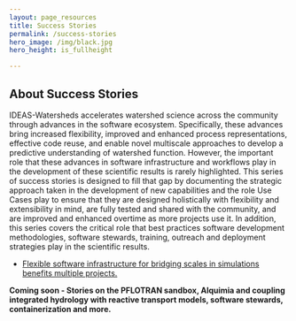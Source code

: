 ```yaml
---
layout: page_resources
title: Success Stories
permalink: /success-stories
hero_image: /img/black.jpg
hero_height: is_fullheight

---
```


## About Success Stories

IDEAS-Watersheds accelerates watershed science across the community through advances in the software ecosystem.  Specifically, these advances bring increased flexibility, improved and enhanced process representations, effective code reuse, and enable novel multiscale approaches to develop a predictive understanding of watershed function.  However, the important role that these advances in software infrastructure and workflows play in the development of these scientific results is rarely highlighted.  This series of success stories is designed to fill that gap by documenting the strategic approach taken in the development of new capabilities and the role Use Cases play to  ensure that they are designed holistically with flexibility and extensibility in mind, are fully tested and shared with the community, and are improved and enhanced overtime as more projects use it.  In addition, this series covers the critical role that best practices software development methodologies, software stewards, training, outreach and deployment strategies play in the scientific results.


- [Flexible software infrastructure for bridging scales in simulations benefits multiple projects.](/success-stories/stories/flexible-infrastructure)

**Coming soon - Stories on the PFLOTRAN sandbox, Alquimia and coupling integrated hydrology with reactive transport models, software stewards, containerization and more.**

